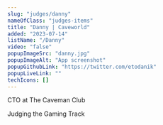 ```yaml
---
slug: "judges/danny"
nameOfClass: "judges-items"
title: "Danny | Caveworld"
added: "2023-07-14"
listName: "/Danny"
video: "false"
popupImageSrc: "danny.jpg"
popupImageAlt: "App screenshot"
popupGithubLink: "https://twitter.com/etodanik"
popupLiveLink: ""
techIcons: []
---
```


CTO at The Caveman Club

Judging the Gaming Track

